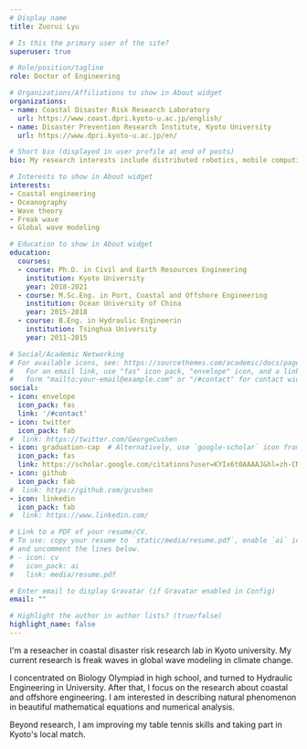 ```yaml
---
# Display name
title: Zuorui Lyu

# Is this the primary user of the site?
superuser: true

# Role/position/tagline
role: Doctor of Engineering

# Organizations/Affiliations to show in About widget
organizations:
- name: Coastal Disaster Risk Research Laboratory
  url: https://www.coast.dpri.kyoto-u.ac.jp/english/
- name: Disaster Prevention Research Institute, Kyoto University
  url: https://www.dpri.kyoto-u.ac.jp/en/

# Short bio (displayed in user profile at end of posts)
bio: My research interests include distributed robotics, mobile computing and programmable matter.

# Interests to show in About widget
interests:
- Coastal engineering 
- Oceanography 
- Wave theory
- Freak wave
- Global wave modeling

# Education to show in About widget
education:
  courses:
  - course: Ph.D. in Civil and Earth Resources Engineering
    institution: Kyoto University
    year: 2018-2021
  - course: M.Sc.Eng. in Port, Coastal and Offshore Engineering
    institution: Ocean University of China
    year: 2015-2018
  - course: B.Eng. in Hydraulic Engineerin
    institution: Tsinghua University
    year: 2011-2015

# Social/Academic Networking
# For available icons, see: https://sourcethemes.com/academic/docs/page-builder/#icons
#   For an email link, use "fas" icon pack, "envelope" icon, and a link in the
#   form "mailto:your-email@example.com" or "/#contact" for contact widget.
social:
- icon: envelope
  icon_pack: fas
  link: '/#contact'
- icon: twitter
  icon_pack: fab
#  link: https://twitter.com/GeorgeCushen
- icon: graduation-cap  # Alternatively, use `google-scholar` icon from `ai` icon pack
  icon_pack: fas
  link: https://scholar.google.com/citations?user=KYIx6t0AAAAJ&hl=zh-CN
- icon: github
  icon_pack: fab
#  link: https://github.com/gcushen
- icon: linkedin
  icon_pack: fab
#  link: https://www.linkedin.com/

# Link to a PDF of your resume/CV.
# To use: copy your resume to `static/media/resume.pdf`, enable `ai` icons in `params.toml`, 
# and uncomment the lines below.
# - icon: cv
#   icon_pack: ai
#   link: media/resume.pdf

# Enter email to display Gravatar (if Gravatar enabled in Config)
email: ""

# Highlight the author in author lists? (true/false)
highlight_name: false
---
```


  I'm a reseacher in coastal disaster risk research lab in Kyoto university. My current research is freak waves in global wave modeling in climate change. 

  I concentrated on Biology Olympiad in high school, and turned to Hydraulic Engineering in University. After that, I focus on the research about coastal and offshore engineering. I am interested in describing natural phenomenon in beautiful mathematical equations and numerical analysis.

  Beyond research, I am improving my table tennis skills and taking part in Kyoto's local match. 


